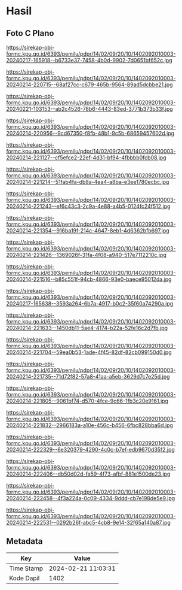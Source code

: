 # Hasil

## Foto C Plano

https://sirekap-obj-formc.kpu.go.id/6393/pemilu/pdpr/14/02/09/20/10/1402092010003-20240217-165918--b6733e37-7458-4b0d-9902-7d0651bf652c.jpg

https://sirekap-obj-formc.kpu.go.id/6393/pemilu/pdpr/14/02/09/20/10/1402092010003-20240214-220715--68af27cc-c679-465b-9564-89ad5dcbbe21.jpg

https://sirekap-obj-formc.kpu.go.id/6393/pemilu/pdpr/14/02/09/20/10/1402092010003-20240221-103153--ab2c4526-78b6-4443-83ed-3771b373b33f.jpg

https://sirekap-obj-formc.kpu.go.id/6393/pemilu/pdpr/14/02/09/20/10/1402092010003-20240214-220956--9cd67350-f8fb-48b1-9c5b-68659457602d.jpg

https://sirekap-obj-formc.kpu.go.id/6393/pemilu/pdpr/14/02/09/20/10/1402092010003-20240214-221127--cf5efce2-22ef-4d31-bf94-4fbbbb0fcb08.jpg

https://sirekap-obj-formc.kpu.go.id/6393/pemilu/pdpr/14/02/09/20/10/1402092010003-20240214-221214--51fab4fa-db8a-4ea4-a8ba-e3ee1780ecbc.jpg

https://sirekap-obj-formc.kpu.go.id/6393/pemilu/pdpr/14/02/09/20/10/1402092010003-20240214-221243--ef6c43c3-2c9a-4e88-a4b5-0124fc24f512.jpg

https://sirekap-obj-formc.kpu.go.id/6393/pemilu/pdpr/14/02/09/20/10/1402092010003-20240214-221354--916ba19f-214c-4647-8eb1-4d6362bfb697.jpg

https://sirekap-obj-formc.kpu.go.id/6393/pemilu/pdpr/14/02/09/20/10/1402092010003-20240214-221426--1369026f-31fa-4f08-a940-517e7112210c.jpg

https://sirekap-obj-formc.kpu.go.id/6393/pemilu/pdpr/14/02/09/20/10/1402092010003-20240214-221516--b85c551f-94cb-4866-93e0-baece95012da.jpg

https://sirekap-obj-formc.kpu.go.id/6393/pemilu/pdpr/14/02/09/20/10/1402092010003-20240217-165638--3593a264-6b7a-4917-b0c2-35f60a74290a.jpg

https://sirekap-obj-formc.kpu.go.id/6393/pemilu/pdpr/14/02/09/20/10/1402092010003-20240214-221633--1450db11-5ae4-4174-b22a-52fe16c2d7fb.jpg

https://sirekap-obj-formc.kpu.go.id/6393/pemilu/pdpr/14/02/09/20/10/1402092010003-20240214-221704--59ea0b53-1ade-4f45-82df-82cb099150d0.jpg

https://sirekap-obj-formc.kpu.go.id/6393/pemilu/pdpr/14/02/09/20/10/1402092010003-20240214-221735--71d72f82-57a8-41aa-a5eb-3629d7c7e25d.jpg

https://sirekap-obj-formc.kpu.go.id/6393/pemilu/pdpr/14/02/09/20/10/1402092010003-20240214-221805--9061bf74-d570-4fce-9c66-1fb3c20e9161.jpg

https://sirekap-obj-formc.kpu.go.id/6393/pemilu/pdpr/14/02/09/20/10/1402092010003-20240214-221832--2966183a-a10e-456c-b456-6fbc828bba6d.jpg

https://sirekap-obj-formc.kpu.go.id/6393/pemilu/pdpr/14/02/09/20/10/1402092010003-20240214-222329--6e320379-4290-4c0c-b7ef-edb9670d35f2.jpg

https://sirekap-obj-formc.kpu.go.id/6393/pemilu/pdpr/14/02/09/20/10/1402092010003-20240214-222406--db50d02d-fa59-4f73-afbf-881e1500de23.jpg

https://sirekap-obj-formc.kpu.go.id/6393/pemilu/pdpr/14/02/09/20/10/1402092010003-20240214-222458--4f3a224a-0c09-4334-9ddd-cb7e198de5e9.jpg

https://sirekap-obj-formc.kpu.go.id/6393/pemilu/pdpr/14/02/09/20/10/1402092010003-20240214-222531--0292b26f-abc5-4cb8-9e14-32f65a140a87.jpg


## Metadata

| Key        | Value               |
| ---------- | ------------------- |
| Time Stamp | 2024-02-21 11:03:31 |
| Kode Dapil | 1402                |



